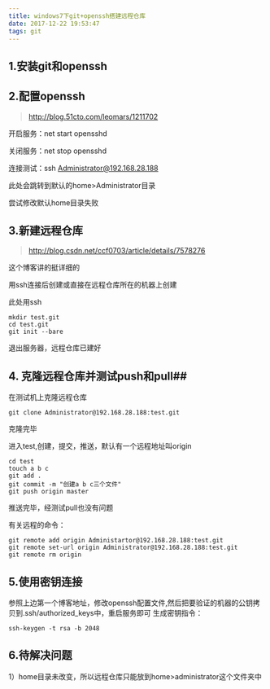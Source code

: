 ```yaml
---
title: windows7下git+openssh搭建远程仓库
date: 2017-12-22 19:53:47
tags: git
---
```

## 1.安装git和openssh ##
## 2.配置openssh ##

<!--more-->

> http://blog.51cto.com/leomars/1211702

开启服务：net start opensshd

关闭服务：net stop opensshd

连接测试：ssh Administrator@192.168.28.188

此处会跳转到默认的home>Administrator目录

尝试修改默认home目录失败
## 3.新建远程仓库 ##

> http://blog.csdn.net/ccf0703/article/details/7578276

这个博客讲的挺详细的

用ssh连接后创建或直接在远程仓库所在的机器上创建

此处用ssh

	mkdir test.git
	cd test.git
	git init --bare

退出服务器，远程仓库已建好

## 4. 克隆远程仓库并测试push和pull##

在测试机上克隆远程仓库

	git clone Administrator@192.168.28.188:test.git

克隆完毕

进入test,创建，提交，推送，默认有一个远程地址叫origin
	
	cd test
	touch a b c
	git add .
	git commit -m "创建a b c三个文件"
	git push origin master

推送完毕，经测试pull也没有问题

有关远程的命令：

	git remote add origin Administartor@192.168.28.188:test.git
	git remote set-url origin Administrator@192.168.28.188:test.git
	git remote rm origin
## 5.使用密钥连接 ##

参照上边第一个博客地址，修改openssh配置文件,然后把要验证的机器的公钥拷贝到.ssh/authorized_keys中，重启服务即可
生成密钥指令：

	ssh-keygen -t rsa -b 2048

## 6.待解决问题 ##

1）home目录未改变，所以远程仓库只能放到home>administrator这个文件夹中
